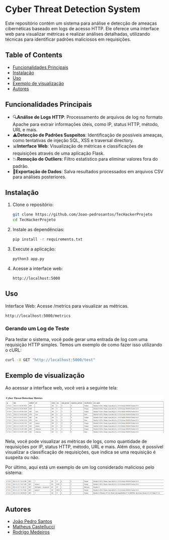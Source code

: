 # Cyber Threat Detection System

Este repositório contém um sistema para análise e detecção de ameaças cibernéticas baseado em logs de acesso HTTP. Ele oferece uma interface web para visualizar métricas e realizar análises detalhadas, utilizando técnicas para identificar padrões maliciosos em requisições.

## Table of Contents

- [Funcionalidades Principais](#funcionalidades-principais)
- [Instalação](#instalação)
- [Uso](#uso)
- [Exemplo de visualização](#exemplo-de-visualização)
- [Autores](#autores)

## Funcionalidades Principais

* 🔍**Análise de Logs HTTP**: Processamento de arquivos de log no formato Apache para extrair informações úteis, como IP, status HTTP, método, URL e mais.
* ⚠️**Detecção de Padrões Suspeitos**: Identificação de possíveis ameaças, como tentativas de injeção SQL, XSS e traversal directory.
* 📊**Interface Web**: Visualização de métricas e classificações de requisições através de uma aplicação Flask.
* 📉**Remoção de Outliers**: Filtro estatístico para eliminar valores fora do padrão.
* 📂**Exportação de Dados**: Salva resultados processados em arquivos CSV para análises posteriores.

## Instalação

1. Clone o repositório:

    ```bash
    git clone https://github.com/Joao-pedrosantos/TecHackerProjeto
    cd TecHackerProjeto
    ```

2. Instale as dependências:

    ```bash
    pip install -r requirements.txt
    ```

3. Execute a aplicação:

    ```bash
    python3 app.py
    ```

4. Acesse a interface web:
    
    ``` 
    http://localhost:5000
    ```

## Uso

Interface Web: Acesse /metrics para visualizar as métricas.
```
http://localhost:5000/metrics
```

### Gerando um Log de Teste

Para testar o sistema, você pode gerar uma entrada de log com uma requisição HTTP simples. Temos um exemplo de como fazer isso utilizando o cURL:

```bash
curl -X GET "http://localhost:5000/test"
```

## Exemplo de visualização

Ao acessar a interface web, você verá a seguinte tela:

![InterfaceWeb](imgs/web_logs.png)

Nela, você pode visualizar as métricas de logs, como quantidade de requisições por IP, status HTTP, método, URL e mais. Além disso, é possível visualizar a classificação de requisições, que indica se uma requisição é suspeita ou não.

Por último, aqui está um exemplo de um log considerado malicioso pelo sistema:

![LogMalicioso](imgs/malicious_log.png)


## Autores

- [João Pedro Santos](https://github.com/Joao-pedrosantos)
- [Matheus Castellucci](https://github.com/MatheusCastellucci) 
- [Rodrigo Medeiros](https://github.com/rodme02)
